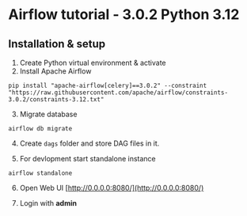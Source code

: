 # Airflow tutorial - 3.0.2 Python 3.12

## Installation & setup

1. Create Python virtual environment & activate
2. Install Apache Airflow

`pip install "apache-airflow[celery]==3.0.2" --constraint "https://raw.githubusercontent.com/apache/airflow/constraints-3.0.2/constraints-3.12.txt"`

3. Migrate database

`airflow db migrate`

4. Create `dags` folder and store DAG files in it.

5. For devlopment start standalone instance

`airflow standalone`

6. Open Web UI [http://0.0.0.0:8080/](http://0.0.0.0:8080/)

7. Login with **admin**
